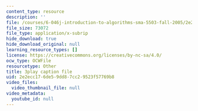 ```yaml
---
content_type: resource
description: ''
file: /courses/6-046j-introduction-to-algorithms-sma-5503-fall-2005/2e2ecc176de59dd87cc29523f57769b8_vK_q-C-kXhs.srt
file_size: 73072
file_type: application/x-subrip
hide_download: true
hide_download_original: null
learning_resource_types: []
license: https://creativecommons.org/licenses/by-nc-sa/4.0/
ocw_type: OCWFile
resourcetype: Other
title: 3play caption file
uid: 2e2ecc17-6de5-9dd8-7cc2-9523f57769b8
video_files:
  video_thumbnail_file: null
video_metadata:
  youtube_id: null
---
```

